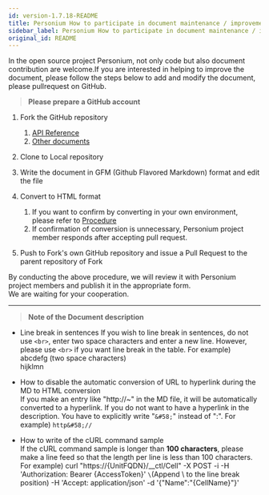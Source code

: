 ```yaml
---
id: version-1.7.18-README
title: Personium How to participate in document maintenance / improvement
sidebar_label: Personium How to participate in document maintenance / improvement
original_id: README
---
```

In the open source project Personium, not only code but also document contribution are welcome.If you are interested in helping to improve the document, please follow the steps below to add and modify the document, please pullrequest on GitHub.

> __Please prepare a GitHub account__

1. Fork the GitHub repository
    1. [API Reference](https://github.com/personium/api-references)
    1. [Other documents](https://github.com/personium/docs)  

1. Clone to Local repository  

1. Write the document in GFM (Github Flavored Markdown) format and edit the file  

1. Convert to HTML format
    1. If you want to confirm by converting in your own environment, please refer to [Procedure](https://gist.github.com/dixonsiu/28c473f93722e586e6d53b035923967c) 
    1. If confirmation of conversion is unnecessary, Personium project member responds after accepting pull request.  

1. Push to Fork's own GitHub repository and issue a Pull Request to the parent repository of Fork  

By conducting the above procedure, we will review it with Personium project members and publish it in the appropriate form.  
We are waiting for your cooperation.


***

> __Note of the Document description__

 * Line break in sentences 
    If you wish to line break in sentences, do not use `<br>`, enter two space characters and enter a new line.
    However, please use `<br>` if you want line break in the table.
   For example)  
       abcdefg  (two space characters)  
       hijklmn

 * How to disable the automatic conversion of URL to hyperlink during the MD to HTML conversion  
    If you make an entry like "http&#58;//~" in the MD file, it will be automatically converted to a hyperlink. If you do not want to have a hyperlink in the description. You have to explicitly write "`&#58;`" instead of ":".
    For example)
       `http&#58;//`

 * How to write of the cURL command sample  
    If the cURL command sample is longer than **100 characters**, please make a line feed so that the length per line is less than 100 characters.
    For example) 
    curl "https&#58;//{UnitFQDN}/__ctl/Cell" -X POST -i -H 'Authorization: Bearer {AccessToken}' `\`(Append \ to the line break position)
    -H 'Accept: application/json' -d '{"Name":"{CellName}"}'

